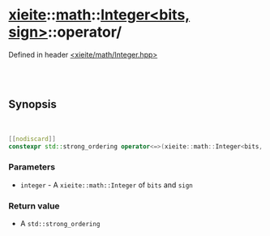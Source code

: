 # [xieite](../../../README.md)::[math](../../math.md)::[Integer<bits, sign>](../Integer.md)::operator/
Defined in header [<xieite/math/Integer.hpp>](../../../include/xieite/math/Integer.hpp)

<br/><br/>

## Synopsis

<br/>

```cpp
[[nodiscard]]
constexpr std::strong_ordering operator<=>(xieite::math::Integer<bits, sign> integer) const noexcept;
```
### Parameters
- `integer` - A `xieite::math::Integer` of `bits` and `sign`
### Return value
- A `std::strong_ordering`
